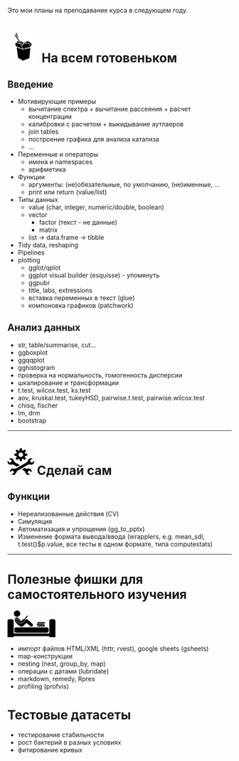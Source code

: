 Это мои планы на преподавание курса в следующем году.

# <img src="https://raw.githubusercontent.com/lapotok/biochem_statistics/master/2019/img/outofbox.png" height="70"> На всем готовеньком 

## Введение

* Мотивирующие примеры
  - вычитание спектра + вычитание рассеяния + расчет концентрации
  - калибровки с расчетом + выкидывание аутлаеров
  - join tables
  - построение графика для анализа катализа
  - ...
* Переменные и операторы
  - имена и namespaces
  - арифметика
* Функции
  - аргументы: (не)обязательные, по умолчанию, (не)именные, ...
  - print или return (value/list)
* Типы данных
  - value (char, integer, numeric/double, boolean)
  - vector
    - factor (текст - не данные)
    - matrix
  - list -> data.frame -> tibble
* Tidy data, reshaping
* Pipelines
* plotting
  - gglot/qplot
  - ggplot visual builder (esquisse) - упомянуть
  - ggpubr
  - title, labs, extressions
  - вставка переменных в текст (glue)
  - компоновка графиков (patchwork)

## Анализ данных

* str, table/summarise, cut...
* ggboxplot
* ggqqplot
* gghistogram
* проверка на нормальность, гомогенность дисперсии
* шкалирование и трансформации
* t.test, wilcox.test, ks.test
* aov, kruskal.test, tukeyHSD, pairwise.t.test, pairwise.wilcox.test
* chisq, fischer
* lm, drm
* bootstrap

---

# <img src="https://raw.githubusercontent.com/lapotok/biochem_statistics/master/2019/img/doityourself.jpeg" height="60"> Сделай сам 


## Функции

* Нереализованные действия (CV)
* Симуляция
* Автоматизация и упрощения (gg_to_pptx)
* Изменение формата вывода/ввода (wrapplers, e.g. mean_sdl, t.test()$p.value, все тесты в одном формате, типа computestats)

---

# Полезные фишки для самостоятельного изучения 

<img src="https://raw.githubusercontent.com/lapotok/biochem_statistics/master/2019/img/selfeducate.png" height="60">

* импорт файлов HTML/XML (httr, rvest), google sheets (gsheets)
* map-конструкции
* nesting (nest, group_by, map)
* операции с датами (lubridate)
* markdown, remedy, Rpres
* profiling (profvis)

# Тестовые датасеты

* тестирование стабильности
* рост бактерий в разных условиях
* фитирование кривых
